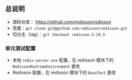 ## 总说明
- 源码仓库： https://github.com/redisson/redisson
- 克隆：`git clone git@github.com:redisson/redisson.git`
- 切分支（tag）：`git checkout redisson-3.19.3`

### 单元测试配置
- 本地 `redis-server.exe` 配置，在 redisson 模块下的 `RedissonRuntimeEnvironment` 更改
- Redisson 配置，在 redisson 模块下的 `BaseTest` 更改